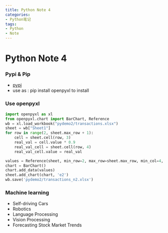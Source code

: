 ```yaml
---
title: Python Note 4
categories:
- Python笔记
tags: 
- Python
- Note
---
```

# Python Note 4

### Pypi & Pip
+ [pypi](https://pypi.org/)
+ use as : pip install openpyxl  to install 

### Use openpyxl

```python
import openpyxl as xl
from openpyxl.chart import BarChart, Reference
wb = xl.load_workbook("pydemo2/transactions.xlsx")
sheet = wb["Sheet1"]
for row in range(2, sheet.max_row + 1):
    cell = sheet.cell(row, 3)
    real_val = cell.value * 0.9
    real_val_cell = sheet.cell(row, 4)
    real_val_cell.value = real_val

values = Reference(sheet, min_row=2, max_row=sheet.max_row, min_col=4, max_col=4)
chart = BarChart()
chart.add_data(values)
sheet.add_chart(chart, 'e2')
wb.save('pydemo2/transactions_n2.xlsx')
```

### Machine learning

+ Self-driving Cars
+ Robotics
+ Language Processing
+ Vision Processing
+ Forecasting Stock Market Trends